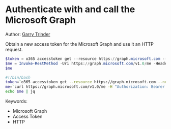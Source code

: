 # Authenticate with and call the Microsoft Graph 

Author: [Garry Trinder](https://github.com/garrytrinder)

Obtain a new access token for the Microsoft Graph and use it an HTTP request.

```powershell tab="PowerShell Core"
$token = o365 accesstoken get --resource https://graph.microsoft.com --new
$me = Invoke-RestMethod -Uri https://graph.microsoft.com/v1.0/me -Headers @{"Authorization"="Bearer $token"}
$me
```

```bash tab="Bash"
#!/bin/bash
token=`o365 accesstoken get --resource https://graph.microsoft.com --new`
me=`curl https://graph.microsoft.com/v1.0/me -H "Authorization: Bearer $token"`
echo $me | jq
```

Keywords:

- Microsoft Graph
- Access Token
- HTTP
